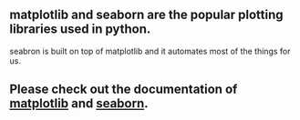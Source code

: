 ## matplotlib and seaborn are the popular plotting libraries used in python.
seabron is built on top of matplotlib and it automates most of the things for us.

## Please check out the documentation of [matplotlib](https://matplotlib.org/stable/contents.html#) and [seaborn](https://seaborn.pydata.org/index.html).
 